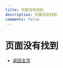 ```yaml
---
title: 页面没有找到
description: 页面没有找到
comments: false
---
```


<h1>页面没有找到</h1>

<ul id="back-link">
  <li><a href="/">返回主页</a></li>
</ul>
<script>
  var originalLocation = window.location;
  if (originalLocation.pathname.indexOf('/blog/') == 0) {
    var originalHref = originalLocation.href;
    var pathIndex = originalHref.indexOf(location.pathname);
    // 因为 /blog/ 长度是 6，而且包含了两个 /，所以要减掉一个常晒
    var newHref = originalHref.substr(0, pathIndex) + originalHref.substr(pathIndex + 5)
    var liTag = document.createElement('li');
    var aTag = document.createElement('a');
    aTag.setAttribute('href', newHref);
    aTag.text = '也可能移到了这里：' + newHref;
    liTag.appendChild(aTag);
    var blankLink = document.getElementById('back-link');
    blankLink.appendChild(liTag);
  }
</script>


